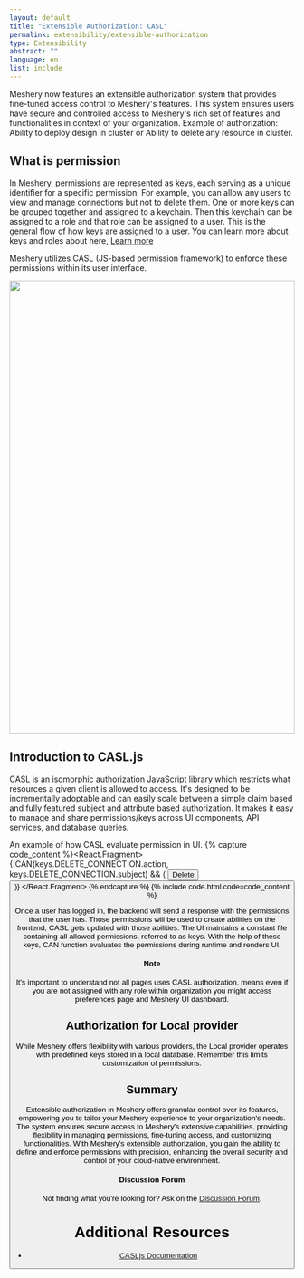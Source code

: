 ```yaml
---
layout: default
title: "Extensible Authorization: CASL"
permalink: extensibility/extensible-authorization
type: Extensibility
abstract: ""
language: en
list: include
---
```


Meshery now features an extensible authorization system that provides fine-tuned access control to Meshery's features. This system ensures users have secure and controlled access to Meshery's rich set of features and functionalities in context of your organization. Example of authorization: Ability to deploy design in cluster or Ability to delete any resource in cluster.

## What is permission

In Meshery, permissions are represented as keys, each serving as a unique identifier for a specific permission. For example, you can allow any users to view and manage connections but not to delete them. One or more keys can be grouped together and assigned to a keychain. Then this keychain can be assigned to a role and that role can be assigned to a user. This is the general flow of how keys are assigned to a user. You can learn more about keys and roles about here, [Learn more](https://docs.layer5.io/cloud/security/keys/)

Meshery utilizes CASL (JS-based permission framework) to enforce these permissions within its user interface.

<a href="/assets/img/permission-in-UI.png">
  <img style="width:min(100%,800px)" src="/assets/img/permission-in-UI.png" />
</a>

## Introduction to CASL.js

CASL is an isomorphic authorization JavaScript library which restricts what resources a given client is allowed to access. It's designed to be incrementally adoptable and can easily scale between a simple claim based and fully featured subject and attribute based authorization. It makes it easy to manage and share permissions/keys across UI components, API services, and database queries.

An example of how CASL evaluate permission in UI.
{% capture code_content %}<React.Fragment>
	{!CAN(keys.DELETE_CONNECTION.action, keys.DELETE_CONNECTION.subject) && (
		<Button id="delete-connection">Delete<Button/>
	)}
</React.Fragment> 
{% endcapture %}
{% include code.html code=code_content %}

 Once a user has logged in, the backend will send a response with the permissions that the user has. Those permissions will be used to create abilities on the frontend, CASL gets updated with those abilities. The UI maintains a constant file containing all allowed permissions, referred to as keys. With the help of these keys, CAN function evaluates the permissions during runtime and renders UI.

<div class="alert alert-dark" role="alert">
<h4 class="alert-heading">Note</h4>
It's important to understand not all pages uses CASL authorization, means even if you are not assigned with any role within organization you might access preferences page and Meshery UI dashboard.
</div>


## Authorization for Local provider

While Meshery offers flexibility with various providers, the Local provider operates with predefined keys stored in a local database. Remember this limits customization of permissions.

## Summary

Extensible authorization in Meshery offers granular control over its features, empowering you to tailor your Meshery experience to your organization's needs. The system ensures secure access to Meshery's extensive capabilities, providing flexibility in managing permissions, fine-tuning access, and customizing functionalities. With Meshery's extensible authorization, you gain the ability to define and enforce permissions with precision, enhancing the overall security and control of your cloud-native environment.

<div class="alert alert-dark" role="alert">
<h4 class="alert-heading">Discussion Forum</h4>
Not finding what you're looking for? Ask on the <a href="http://discuss.meshery.io">Discussion Forum</a>.
</div>

# Additional Resources

- [CASLjs Documentation](https://casl.js.org/v4/en/guide/intro/)
